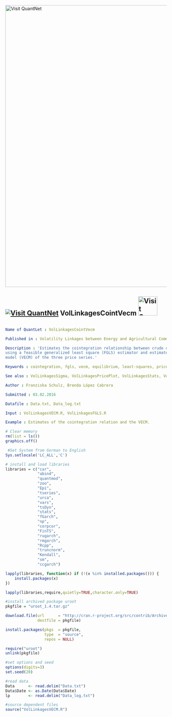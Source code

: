 
[<img src="https://github.com/QuantLet/Styleguide-and-FAQ/blob/master/pictures/banner.png" width="880" alt="Visit QuantNet">](http://quantlet.de/index.php?p=info)

## [<img src="https://github.com/QuantLet/Styleguide-and-Validation-procedure/blob/master/pictures/qloqo.png" alt="Visit QuantNet">](http://quantlet.de/) **VolLinkagesCointVecm** [<img src="https://github.com/QuantLet/Styleguide-and-Validation-procedure/blob/master/pictures/QN2.png" width="60" alt="Visit QuantNet 2.0">](http://quantlet.de/d3/ia)

```yaml

Name of QuantLet : VolLinkagesCointVecm

Published in : Volatility Linkages between Energy and Agricultural Commodity Prices

Description : 'Estimates the cointegration relationship between crude oil, biodiesel and rapeseed
using a feasible generalized least square (FGLS) estimator and estimates a vector error correction
model (VECM) of the three price series.'

Keywords : cointegration, fgls, vecm, equilibrium, least-squares, price, time-series, linkage

See also : VolLinkagesSigma, VolLinkagesPricePlot, VolLinkagesStats, VolLinkagesVecmRes

Author : Franziska Schulz, Brenda López Cabrera

Submitted : 03.02.2016

Datafile : Data.txt, Data_log.txt

Input : VolLinkagesVECM.R, VolLinkagesFGLS.R

Example : Estimates of the cointegration relation and the VECM.

```


```r
# Clear memory
rm(list = ls())
graphics.off()

 #Set System from German to English
Sys.setlocale('LC_ALL','C') 

# install and load libraries
libraries = c("car",
              "abind",
              "quantmod",
              "zoo", 
              "Epi",
              "tseries",
              "urca",
              "vars",
              "tsDyn",
              "stats", 
              "fGarch",
              "np",
              "corpcor",
              "FinTS",
              "rugarch", 
              "rmgarch",
              "Rcpp",
              "truncnorm",
              "Kendall",
              "sm",
              "ccgarch")

lapply(libraries, function(x) if (!(x %in% installed.packages())) {
    install.packages(x)
})

lapply(libraries,require,quietly=TRUE,character.only=TRUE)

#install archived package uroot
pkgfile = "uroot_1.4.tar.gz"

download.file(url      = "http://cran.r-project.org/src/contrib/Archive/uroot/uroot_1.4.tar.gz",
              destfile = pkgfile)

install.packages(pkgs  = pkgfile,
                 type  = "source",
                 repos = NULL)

require("uroot")
unlink(pkgfile)

#set options and seed
options(digits=3)
set.seed(20)

#read data
Data      <- read.delim("Data.txt")
Data$Date <- as.Date(Data$Date)
lp        <- read.delim("Data_log.txt")

#source dependent files
source("VolLinkagesVECM.R")
```
